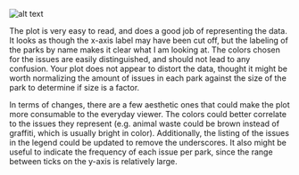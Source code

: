 ![alt text](https://raw.githubusercontent.com/mjs639/PUI2017_mjs639/master/CUSP%20Screenshots/plot_mms991.JPG)

The plot is very easy to read, and does a good job of representing the data. It looks as though the x-axis label may have been cut off, but the labeling of the parks by name makes it clear what I am looking at. The colors chosen for the issues are easily distinguished, and should not lead to any confusion. Your plot does not appear to distort the data, thought it might be worth normalizing the amount of issues in each park against the size of the park to determine if size is a factor.  

In terms of changes, there are a few aesthetic ones that could make the plot more consumable to the everyday viewer. The colors could better correlate to the issues they represent (e.g. animal waste could be brown instead of graffiti, which is usually bright in color). Additionally, the listing of the issues in the legend could be updated to remove the underscores. It also might be useful to indicate the frequency of each issue per park, since the range between ticks on the y-axis is relatively large.  
